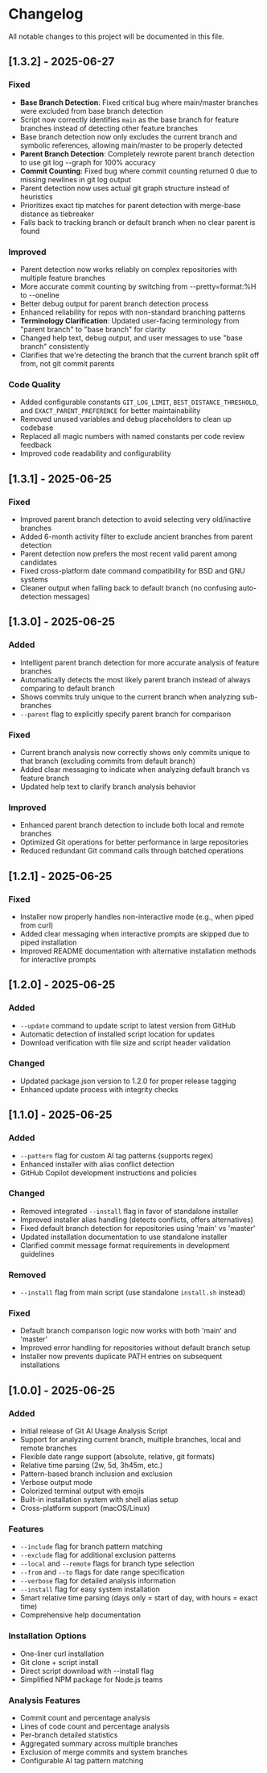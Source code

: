 # Changelog

All notable changes to this project will be documented in this file.

## [1.3.2] - 2025-06-27

### Fixed
- **Base Branch Detection**: Fixed critical bug where main/master branches were excluded from base branch detection
- Script now correctly identifies `main` as the base branch for feature branches instead of detecting other feature branches
- Base branch detection now only excludes the current branch and symbolic references, allowing main/master to be properly detected
- **Parent Branch Detection**: Completely rewrote parent branch detection to use git log --graph for 100% accuracy
- **Commit Counting**: Fixed bug where commit counting returned 0 due to missing newlines in git log output
- Parent detection now uses actual git graph structure instead of heuristics
- Prioritizes exact tip matches for parent detection with merge-base distance as tiebreaker
- Falls back to tracking branch or default branch when no clear parent is found

### Improved  
- Parent detection now works reliably on complex repositories with multiple feature branches
- More accurate commit counting by switching from --pretty=format:%H to --oneline
- Better debug output for parent branch detection process
- Enhanced reliability for repos with non-standard branching patterns
- **Terminology Clarification**: Updated user-facing terminology from "parent branch" to "base branch" for clarity
- Changed help text, debug output, and user messages to use "base branch" consistently
- Clarifies that we're detecting the branch that the current branch split off from, not git commit parents

### Code Quality
- Added configurable constants `GIT_LOG_LIMIT`, `BEST_DISTANCE_THRESHOLD`, and `EXACT_PARENT_PREFERENCE` for better maintainability
- Removed unused variables and debug placeholders to clean up codebase
- Replaced all magic numbers with named constants per code review feedback
- Improved code readability and configurability

## [1.3.1] - 2025-06-25

### Fixed
- Improved parent branch detection to avoid selecting very old/inactive branches
- Added 6-month activity filter to exclude ancient branches from parent detection
- Parent detection now prefers the most recent valid parent among candidates
- Fixed cross-platform date command compatibility for BSD and GNU systems
- Cleaner output when falling back to default branch (no confusing auto-detection messages)

## [1.3.0] - 2025-06-25

### Added
- Intelligent parent branch detection for more accurate analysis of feature branches
- Automatically detects the most likely parent branch instead of always comparing to default branch
- Shows commits truly unique to the current branch when analyzing sub-branches
- `--parent` flag to explicitly specify parent branch for comparison

### Fixed
- Current branch analysis now correctly shows only commits unique to that branch (excluding commits from default branch)
- Added clear messaging to indicate when analyzing default branch vs feature branch
- Updated help text to clarify branch analysis behavior

### Improved
- Enhanced parent branch detection to include both local and remote branches
- Optimized Git operations for better performance in large repositories
- Reduced redundant Git command calls through batched operations

## [1.2.1] - 2025-06-25

### Fixed
- Installer now properly handles non-interactive mode (e.g., when piped from curl)
- Added clear messaging when interactive prompts are skipped due to piped installation
- Improved README documentation with alternative installation methods for interactive prompts

## [1.2.0] - 2025-06-25

### Added
- `--update` command to update script to latest version from GitHub
- Automatic detection of installed script location for updates
- Download verification with file size and script header validation

### Changed
- Updated package.json version to 1.2.0 for proper release tagging
- Enhanced update process with integrity checks

## [1.1.0] - 2025-06-25

### Added
- `--pattern` flag for custom AI tag patterns (supports regex)
- Enhanced installer with alias conflict detection
- GitHub Copilot development instructions and policies

### Changed
- Removed integrated `--install` flag in favor of standalone installer
- Improved installer alias handling (detects conflicts, offers alternatives)
- Fixed default branch detection for repositories using 'main' vs 'master'
- Updated installation documentation to use standalone installer
- Clarified commit message format requirements in development guidelines

### Removed
- `--install` flag from main script (use standalone `install.sh` instead)

### Fixed  
- Default branch comparison logic now works with both 'main' and 'master'
- Improved error handling for repositories without default branch setup
- Installer now prevents duplicate PATH entries on subsequent installations

## [1.0.0] - 2025-06-25

### Added
- Initial release of Git AI Usage Analysis Script
- Support for analyzing current branch, multiple branches, local and remote branches
- Flexible date range support (absolute, relative, git formats)
- Relative time parsing (2w, 5d, 3h45m, etc.)
- Pattern-based branch inclusion and exclusion
- Verbose output mode
- Colorized terminal output with emojis
- Built-in installation system with shell alias setup
- Cross-platform support (macOS/Linux)

### Features
- `--include` flag for branch pattern matching
- `--exclude` flag for additional exclusion patterns
- `--local` and `--remote` flags for branch type selection
- `--from` and `--to` flags for date range specification
- `--verbose` flag for detailed analysis information
- `--install` flag for easy system installation
- Smart relative time parsing (days only = start of day, with hours = exact time)
- Comprehensive help documentation

### Installation Options
- One-liner curl installation
- Git clone + script install  
- Direct script download with --install flag
- Simplified NPM package for Node.js teams

### Analysis Features
- Commit count and percentage analysis
- Lines of code count and percentage analysis
- Per-branch detailed statistics
- Aggregated summary across multiple branches
- Exclusion of merge commits and system branches
- Configurable AI tag pattern matching

